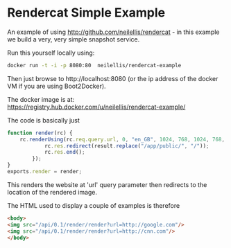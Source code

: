 Rendercat Simple Example
========================

An example of using http://github.com/neilellis/rendercat - in this example we build a very, very simple snapshot service.

Run this yourself locally using:

```bash
docker run -t -i -p 8080:80  neilellis/rendercat-example
```

Then just browse to http://localhost:8080 (or the ip address of the docker VM if you are using Boot2Docker).

The docker image is at: https://registry.hub.docker.com/u/neilellis/rendercat-example/


The code is basically just

```javascript
function render(rc) {
    rc.renderUsing(rc.req.query.url, 0, "en_GB", 1024, 768, 1024, 768, "png", "", function (result) {
            rc.res.redirect(result.replace("/app/public/", "/"));
            rc.res.end();
        });
}
exports.render = render;
```

This renders the website at 'url' query parameter then redirects to the location of the rendered image.


The HTML used to display a couple of examples is therefore

```html
<body>
<img src="/api/0.1/render/render?url=http://google.com"/>
<img src="/api/0.1/render/render?url=http://cnn.com"/>
</body>
```



